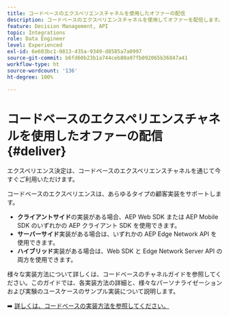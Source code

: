 ```yaml
---
title: コードベースのエクスペリエンスチャネルを使用したオファーの配信
description: コードベースのエクスペリエンスチャネルを使用してオファーを配信します。
feature: Decision Management, API
topic: Integrations
role: Data Engineer
level: Experienced
exl-id: 6e603bc1-0813-435a-9349-d8585a7a0997
source-git-commit: b6fd60b23b1a744ceb80a97fb092065b36847a41
workflow-type: ht
source-wordcount: '136'
ht-degree: 100%

---
```


# コードベースのエクスペリエンスチャネルを使用したオファーの配信 {#deliver}

エクスペリエンス決定は、コードベースのエクスペリエンスチャネルを通じて今すぐご利用いただけます。

コードベースのエクスペリエンスは、あらゆるタイプの顧客実装をサポートします。

* **クライアントサイド**&#x200B;の実装がある場合、AEP Web SDK または AEP Mobile SDK のいずれかの AEP クライアント SDK を使用できます。
* **サーバーサイド**&#x200B;実装がある場合は、いずれかの AEP Edge Network API を使用できます。
* **ハイブリッド**&#x200B;実装がある場合は、Web SDK と Edge Network Server API の両方を使用できます。

様々な実装方法について詳しくは、コードベースのチャネルガイドを参照してください。このガイドでは、各実装方法の詳細と、様々なパーソナライゼーションおよび実験のユースケースのサンプル実装について説明します。

➡️ [詳しくは、コードベースの実装方法を参照してください。](../../code-based/code-based-implementation-samples.md)

